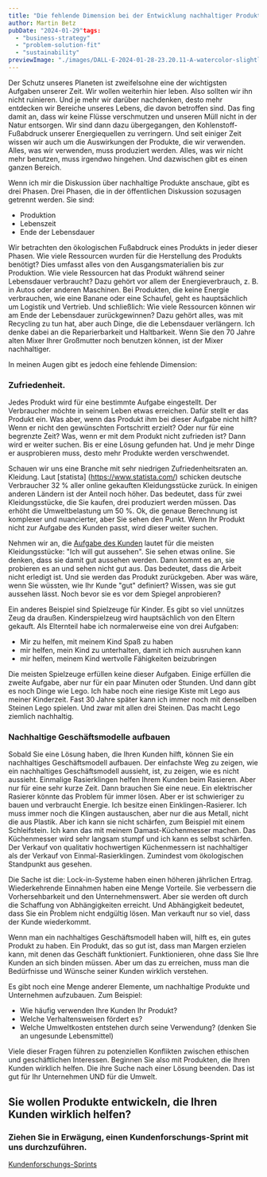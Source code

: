 ```yaml
---
title: "Die fehlende Dimension bei der Entwicklung nachhaltiger Produkte"
author: Martin Betz
pubDate: "2024-01-29"tags:
  - "business-strategy"
  - "problem-solution-fit"
  - "sustainability"
previewImage: "./images/DALL·E-2024-01-28-23.20.11-A-watercolor-slightly-geometric-styled-painting-depicting-a-dad-and-his-son-playing-with-building-blocks-resembling-Lego-in-a-living-room.-Add-some.png"
---
```


Der Schutz unseres Planeten ist zweifelsohne eine der wichtigsten Aufgaben unserer Zeit. Wir wollen weiterhin hier leben. Also sollten wir ihn nicht ruinieren. Und je mehr wir darüber nachdenken, desto mehr entdecken wir Bereiche unseres Lebens, die davon betroffen sind. Das fing damit an, dass wir keine Flüsse verschmutzen und unseren Müll nicht in der Natur entsorgen. Wir sind dann dazu übergegangen, den Kohlenstoff-Fußabdruck unserer Energiequellen zu verringern. Und seit einiger Zeit wissen wir auch um die Auswirkungen der Produkte, die wir verwenden. Alles, was wir verwenden, muss produziert werden. Alles, was wir nicht mehr benutzen, muss irgendwo hingehen. Und dazwischen gibt es einen ganzen Bereich.

Wenn ich mir die Diskussion über nachhaltige Produkte anschaue, gibt es drei Phasen. Drei Phasen, die in der öffentlichen Diskussion sozusagen getrennt werden. Sie sind:

- Produktion
- Lebenszeit
- Ende der Lebensdauer

Wir betrachten den ökologischen Fußabdruck eines Produkts in jeder dieser Phasen. Wie viele Ressourcen wurden für die Herstellung des Produkts benötigt? Dies umfasst alles von den Ausgangsmaterialien bis zur Produktion. Wie viele Ressourcen hat das Produkt während seiner Lebensdauer verbraucht? Dazu gehört vor allem der Energieverbrauch, z. B. in Autos oder anderen Maschinen. Bei Produkten, die keine Energie verbrauchen, wie eine Banane oder eine Schaufel, geht es hauptsächlich um Logistik und Vertrieb. Und schließlich: Wie viele Ressourcen können wir am Ende der Lebensdauer zurückgewinnen? Dazu gehört alles, was mit Recycling zu tun hat, aber auch Dinge, die die Lebensdauer verlängern. Ich denke dabei an die Reparierbarkeit und Haltbarkeit. Wenn Sie den 70 Jahre alten Mixer Ihrer Großmutter noch benutzen können, ist der Mixer nachhaltiger.

In meinen Augen gibt es jedoch eine fehlende Dimension:

### Zufriedenheit.

Jedes Produkt wird für eine bestimmte Aufgabe eingestellt. Der Verbraucher möchte in seinem Leben etwas erreichen. Dafür stellt er das Produkt ein. Was aber, wenn das Produkt ihm bei dieser Aufgabe nicht hilft? Wenn er nicht den gewünschten Fortschritt erzielt? Oder nur für eine begrenzte Zeit? Was, wenn er mit dem Produkt nicht zufrieden ist? Dann wird er weiter suchen. Bis er eine Lösung gefunden hat. Und je mehr Dinge er ausprobieren muss, desto mehr Produkte werden verschwendet.

Schauen wir uns eine Branche mit sehr niedrigen Zufriedenheitsraten an. Kleidung. Laut [statista] (https://www.statista.com/) schicken deutsche Verbraucher 32 % aller online gekauften Kleidungsstücke zurück. In einigen anderen Ländern ist der Anteil noch höher. Das bedeutet, dass für zwei Kleidungsstücke, die Sie kaufen, drei produziert werden müssen. Das erhöht die Umweltbelastung um 50 %. Ok, die genaue Berechnung ist komplexer und nuancierter, aber Sie sehen den Punkt. Wenn Ihr Produkt nicht zur Aufgabe des Kunden passt, wird dieser weiter suchen.

Nehmen wir an, die [Aufgabe des Kunden](/blog/verstehen-die-zu-erledigenden-Aufgaben-Perspektive/) lautet für die meisten Kleidungsstücke: "Ich will gut aussehen". Sie sehen etwas online. Sie denken, dass sie damit gut aussehen werden. Dann kommt es an, sie probieren es an und sehen nicht gut aus. Das bedeutet, dass die Arbeit nicht erledigt ist. Und sie werden das Produkt zurückgeben. Aber was wäre, wenn Sie wüssten, wie Ihr Kunde "gut" definiert? Wissen, was sie gut aussehen lässt. Noch bevor sie es vor dem Spiegel anprobieren?

Ein anderes Beispiel sind Spielzeuge für Kinder. Es gibt so viel unnützes Zeug da draußen. Kinderspielzeug wird hauptsächlich von den Eltern gekauft. Als Elternteil habe ich normalerweise eine von drei Aufgaben:

- Mir zu helfen, mit meinem Kind Spaß zu haben
- mir helfen, mein Kind zu unterhalten, damit ich mich ausruhen kann
- mir helfen, meinem Kind wertvolle Fähigkeiten beizubringen

Die meisten Spielzeuge erfüllen keine dieser Aufgaben. Einige erfüllen die zweite Aufgabe, aber nur für ein paar Minuten oder Stunden. Und dann gibt es noch Dinge wie Lego. Ich habe noch eine riesige Kiste mit Lego aus meiner Kinderzeit. Fast 30 Jahre später kann ich immer noch mit denselben Steinen Lego spielen. Und zwar mit allen drei Steinen. Das macht Lego ziemlich nachhaltig.

### Nachhaltige Geschäftsmodelle aufbauen

Sobald Sie eine Lösung haben, die Ihren Kunden hilft, können Sie ein nachhaltiges Geschäftsmodell aufbauen. Der einfachste Weg zu zeigen, wie ein nachhaltiges Geschäftsmodell aussieht, ist, zu zeigen, wie es nicht aussieht. Einmalige Rasierklingen helfen Ihrem Kunden beim Rasieren. Aber nur für eine sehr kurze Zeit. Dann brauchen Sie eine neue. Ein elektrischer Rasierer könnte das Problem für immer lösen. Aber er ist schwieriger zu bauen und verbraucht Energie. Ich besitze einen Einklingen-Rasierer. Ich muss immer noch die Klingen austauschen, aber nur die aus Metall, nicht die aus Plastik. Aber ich kann sie nicht schärfen, zum Beispiel mit einem Schleifstein. Ich kann das mit meinem Damast-Küchenmesser machen. Das Küchenmesser wird sehr langsam stumpf und ich kann es selbst schärfen. Der Verkauf von qualitativ hochwertigen Küchenmessern ist nachhaltiger als der Verkauf von Einmal-Rasierklingen. Zumindest vom ökologischen Standpunkt aus gesehen.

Die Sache ist die: Lock-in-Systeme haben einen höheren jährlichen Ertrag. Wiederkehrende Einnahmen haben eine Menge Vorteile. Sie verbessern die Vorhersehbarkeit und den Unternehmenswert. Aber sie werden oft durch die Schaffung von Abhängigkeiten erreicht. Und Abhängigkeit bedeutet, dass Sie ein Problem nicht endgültig lösen. Man verkauft nur so viel, dass der Kunde wiederkommt.

Wenn man ein nachhaltiges Geschäftsmodell haben will, hilft es, ein gutes Produkt zu haben. Ein Produkt, das so gut ist, dass man Margen erzielen kann, mit denen das Geschäft funktioniert. Funktionieren, ohne dass Sie Ihre Kunden an sich binden müssen. Aber um das zu erreichen, muss man die Bedürfnisse und Wünsche seiner Kunden wirklich verstehen.

Es gibt noch eine Menge anderer Elemente, um nachhaltige Produkte und Unternehmen aufzubauen. Zum Beispiel:

- Wie häufig verwenden Ihre Kunden Ihr Produkt?
- Welche Verhaltensweisen fördert es?
- Welche Umweltkosten entstehen durch seine Verwendung? (denken Sie an ungesunde Lebensmittel)

Viele dieser Fragen führen zu potenziellen Konflikten zwischen ethischen und geschäftlichen Interessen. Beginnen Sie also mit Produkten, die Ihren Kunden wirklich helfen. Die ihre Suche nach einer Lösung beenden. Das ist gut für Ihr Unternehmen UND für die Umwelt.


## Sie wollen Produkte entwickeln, die Ihren Kunden wirklich helfen?

### Ziehen Sie in Erwägung, einen Kundenforschungs-Sprint mit uns durchzuführen.

[Kundenforschungs-Sprints](/services/jobs-to-be-done-agency/)
